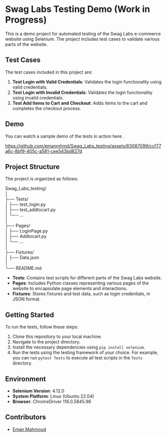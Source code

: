 # Swag Labs Testing Demo (Work in Progress)  

This is a demo project for automated testing of the Swag Labs e-commerce website using Selenium. The project includes test cases to validate various parts of the website.  

## Test Cases  

The test cases included in this project are:  

1. **Test Login with Valid Credentials**: Validates the login functionality using valid credentials.  
2. **Test Login with Invalid Credentials**: Validates the login functionality using invalid credentials.  
3. **Test Add Items to Cart and Checkout**: Adds items to the cart and completes the checkout process.  

## Demo  
  
You can watch a sample demo of the tests in action here .  

https://github.com/emanmhmd/Swag_Labs_testing/assets/63087099/ccf77a6c-8bf9-405c-a581-cee543bd827d




## Project Structure  

The project is organized as follows:  

Swag_Labs_testing/  
│  
├── Tests/  
│ ├── test_login.py  
│ ├── test_addtocart.py  
│ └── ...  
│  
├── Pages/  
│ ├── LoginPage.py  
│ ├── Addtocart.py  
│ └── ...  
│  
├── Fixtures/  
│ ├── Data.json  
│  
└── README.md   


- **Tests**: Contains test scripts for different parts of the Swag Labs website.  
- **Pages**: Includes Python classes representing various pages of the website to encapsulate page elements and interactions.  
- **Fixtures**: Stores fixtures and test data, such as login credentials, in JSON format.  

## Getting Started  

To run the tests, follow these steps:  

1. Clone this repository to your local machine.  
2. Navigate to the project directory.  
3. Install the necessary dependencies using `pip install selenium`.  
4. Run the tests using the testing framework of your choice. For example, you can run `pytest Tests` to execute all test scripts in the `Tests` directory.  

## Environment  

- **Selenium Version**: 4.12.0  
- **System Platform**: Linux (Ubuntu 22.04)  
- **Browser**: ChromeDriver 116.0.5845.96  

## Contributors  

- [Eman Mahmoud](https://github.com/emanmhmd)  



